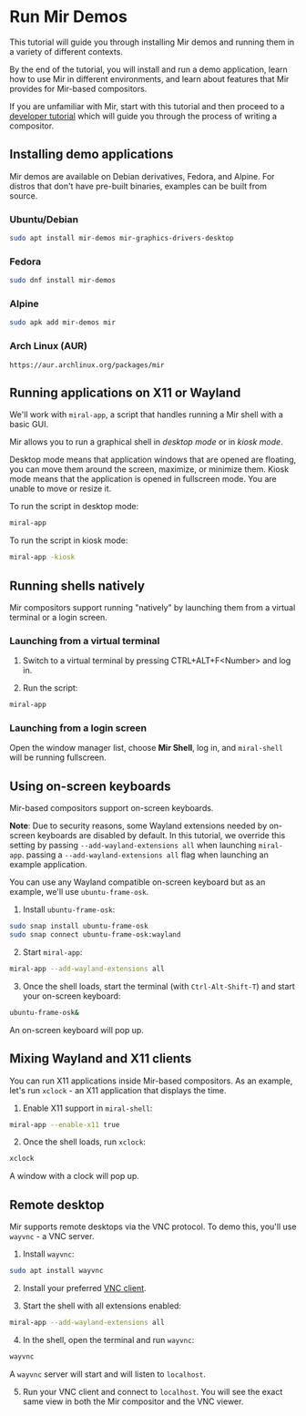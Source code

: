 # Run Mir Demos

This tutorial will guide you through installing Mir demos and running them
in a variety of different contexts.

By the end of the tutorial, you will install and run a demo application, learn how to use Mir in different environments,
and learn about features that Mir provides for Mir-based compositors. 

If you are unfamiliar with Mir, start with this tutorial and then proceed to a [developer tutorial](write-your-first-wayland-compositor.md)
which will guide you through the process of writing a compositor.

## Installing demo applications
Mir demos are available on Debian derivatives, Fedora, and Alpine. For distros
that don't have pre-built binaries, examples can be built from source.

### Ubuntu/Debian

```sh
sudo apt install mir-demos mir-graphics-drivers-desktop
```

### Fedora
```sh
sudo dnf install mir-demos
```

### Alpine
```sh
sudo apk add mir-demos mir
```

### Arch Linux (AUR)
```
https://aur.archlinux.org/packages/mir
```

## Running applications on X11 or Wayland

We'll work with `miral-app`, a script that handles running a Mir shell with a basic GUI.

Mir allows you to run a graphical shell in *desktop mode* or in *kiosk mode*.

Desktop mode means that application windows that are opened are floating, you can move them around the screen, maximize, or minimize them.
Kiosk mode means that the application is opened in fullscreen mode. You are unable to move or resize it.

To run the script in desktop mode:
```sh
miral-app
```

To run the script in kiosk mode:
```sh
miral-app -kiosk
```

## Running shells natively

Mir compositors support running "natively" by launching them from a virtual terminal or a login screen.

### Launching from a virtual terminal

1. Switch to a virtual terminal by pressing CTRL+ALT+F\<Number\> and log in.

2. Run the script:
```sh
miral-app
```

### Launching from a login screen

Open the window manager list, choose **Mir Shell**, log in, and `miral-shell` will be running fullscreen.

## Using on-screen keyboards
Mir-based compositors support on-screen keyboards. 

**Note**: Due to security reasons, some Wayland extensions needed by on-screen keyboards are disabled by default. In this tutorial, we override this setting by passing `--add-wayland-extensions all` when launching `miral-app`.
passing a `--add-wayland-extensions all` flag when launching an example application.

You can use any Wayland compatible on-screen keyboard but as an example, we'll use `ubuntu-frame-osk`. 

1. Install `ubuntu-frame-osk`:
```sh
sudo snap install ubuntu-frame-osk
sudo snap connect ubuntu-frame-osk:wayland
```

2. Start `miral-app`:
```sh
miral-app --add-wayland-extensions all
```

3. Once the shell loads, start the terminal (with `Ctrl-Alt-Shift-T`) and start your on-screen keyboard:
```sh
ubuntu-frame-osk&
```
An on-screen keyboard will pop up.


## Mixing Wayland and X11 clients

You can run X11 applications inside Mir-based compositors. As an example, let's run `xclock` - an X11 application that displays the time.

1. Enable X11 support in `miral-shell`:
```sh
miral-app --enable-x11 true
```

2. Once the shell loads, run `xclock`:
```sh
xclock
``` 
A window with a clock will pop up.

## Remote desktop
Mir supports remote desktops via the VNC protocol. To demo this, you'll use `wayvnc` - a VNC server. 

1. Install `wayvnc`:

```sh
sudo apt install wayvnc
```

2. Install your preferred [VNC client](https://help.ubuntu.com/community/VNC/Clients). 

3. Start the shell with all extensions enabled:
```sh
miral-app --add-wayland-extensions all
```

4. In the shell, open the terminal and run `wayvnc`:
```sh
wayvnc
```
A `wayvnc` server will start and will listen to `localhost`. 

5. Run your VNC client and connect to `localhost`. You will see the exact same view in both the Mir compositor and the VNC viewer.
